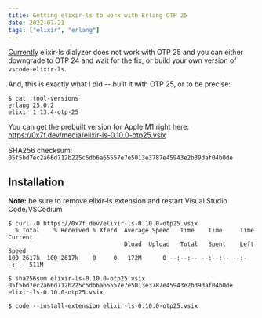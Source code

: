 ```yaml
---
title: Getting elixir-ls to work with Erlang OTP 25
date: 2022-07-21
tags: ["elixir", "erlang"]
---
```


[Currently](https://github.com/elixir-lsp/vscode-elixir-ls/issues/255#issuecomment-1164017751) elixir-ls dialyzer does not work with OTP 25 and you can either downgrade to OTP 24 and wait for the fix, or build your own version of `vscode-elixir-ls`.

<!--more-->

And, this is exactly what I did -- built it with OTP 25, or to be precise:

```
$ cat .tool-versions
erlang 25.0.2
elixir 1.13.4-otp-25
```

You can get the prebuilt version for Apple M1 right here: https://0x7f.dev/media/elixir-ls-0.10.0-otp25.vsix

SHA256 checksum: `05f5bd7ec2a66d712b225c5db6a65557e7e5013e3787e45943e2b39daf04b0de`

## Installation

**Note:** be sure to remove elixir-ls extension and restart Visual Studio Code/VSCodium

```
$ curl -O https://0x7f.dev/elixir-ls-0.10.0-otp25.vsix
  % Total    % Received % Xferd  Average Speed   Time    Time     Time  Current
                                 Dload  Upload   Total   Spent    Left  Speed
100 2617k  100 2617k    0     0   172M      0 --:--:-- --:--:-- --:--:--  511M

$ sha256sum elixir-ls-0.10.0-otp25.vsix
05f5bd7ec2a66d712b225c5db6a65557e7e5013e3787e45943e2b39daf04b0de  elixir-ls-0.10.0-otp25.vsix

$ code --install-extension elixir-ls-0.10.0-otp25.vsix
```
